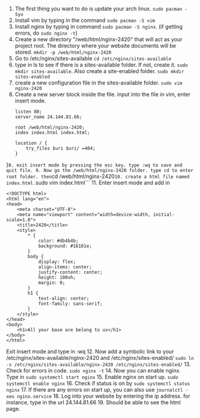 1. The first thing you want to do is update your arch linux. ```sudo pacman -Syu```
2. Install vim by typing in the command ```sudo pacman -S vim```
3. Install nginx by typing in command ```sudo pacman -S nginx```. (if getting errors, do ```sudo nginx -t```)
4. Create a new directory "/web/html/nginx-2420" that will act as your project root. The directory where your website documents will be stored. ```mkdir -p /web/html/nginx-2420```
5. Go to /etc/nginx/sites-available ```cd /etc/nginx/sites-available```
6. type in ls to see if there is a sites-available folder. If not, create it. ```sudo mkdir sites-available```. Also create a site-enabled folder. ```sudo mkdir sites-enabled```
6. create a new configuration file in the sites-available folder. ```sudo vim nginx-2420```
7. Create a new server block inside the file. input into the file in vim, enter insert mode.
    ```server {
    listen 80;
    server_name 24.144.81.66;

    root /web/html/nginx-2420;
    index index.html index.html;

    location / {
        try_files $uri $uri/ =404;
    }
}```
8. exit insert mode by pressing the esc key. type :wq to save and quit file.
9. Now go the /web/html/nginx-2420 folder. type cd to enter root folder. then ```cd /web/html/nginx-2420```
10. create a html file named index.html. ```sudo vim index.html```
11. Enter insert mode and add in 
```
<!DOCTYPE html>
<html lang="en">
<head>
    <meta charset="UTF-8">
    <meta name="viewport" content="width=device-width, initial-scale=1.0">
    <title>2420</title>
    <style>
        * {
            color: #db4b4b;
            background: #16161e;
        }
        body {
            display: flex;
            align-items: center;
            justify-content: center;
            height: 100vh;
            margin: 0;
        }
        h1 {
            text-align: center;
            font-family: sans-serif;
        }
    </style>
</head>
<body>
    <h1>All your base are belong to us</h1>
</body>
</html>
```
Exit insert mode and type in :wq
12. Now add a symbolic link to your /etc/nginx/sites-available/nginx-2420 and /etc/nginx/sites-enabled/
```sudo ln -s /etc/nginx/sites-available/nginx-2420 /etc/nginx/sites-enabled/```
13. Check for errors in code. ```sudo nginx -t```
14. Now you can enable nginx. Type in ```sudo systemctl start nginx```
15. Enable nginx on start up. ```sudo systemctl enable nginx```
16. Check if status is on by ```sudo systemctl status nginx```
17. If there are any errors on start up, you can also use ```journalctl -xeu nginx.service```
18. Log into your website by entering the ip address. for instance, type in the url 24.144.81.66
19. Should be able to see the html page.



